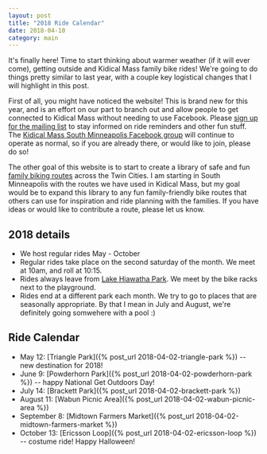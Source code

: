 ```yaml
---
layout: post
title: "2018 Ride Calendar"
date: 2018-04-10
category: main
---
```

It's finally here! Time to start thinking about warmer weather (if it will ever come), getting outside and Kidical Mass family bike rides! We're going to do things pretty similar to last year, with a couple key logistical changes that I will highlight in this post.

First of all, you might have noticed the website! This is brand new for this year, and is an effort on our part to branch out and allow people to get connected to Kidical Mass without needing to use Facebook. Please [sign up for the mailing list](http://eepurl.com/do4hJX) to stay informed on ride reminders and other fun stuff. The [Kidical Mass South Minneapolis Facebook group](https://www.facebook.com/groups/kidicalmassmpls/) will continue to operate as normal, so if you are already there, or would like to join, please do so!

The other goal of this website is to start to create a library of safe and fun [family biking routes](/routes/) across the Twin Cities. I am starting in South Minneapolis with the routes we have used in Kidical Mass, but my goal would be to expand this library to any fun family-friendly bike routes that others can use for inspiration and ride planning with the families. If you have ideas or would like to contribute a route, please let us know.

## 2018 details
* We host regular rides May - October
* Regular rides take place on the second saturday of the month. We meet at 10am, and roll at 10:15.
* Rides always leave from [Lake Hiawatha Park](https://www.minneapolisparks.org/parks__destinations/parks__lakes/lake_hiawatha_park/). We meet by the bike racks next to the playground.
* Rides end at a different park each month. We try to go to places that are seasonally appropriate. By that I mean in July and August, we're definitely going somwehere with a pool :)

## Ride Calendar
* May 12: [Triangle Park]({% post_url 2018-04-02-triangle-park %}) -- new destination for 2018!
* June 9: [Powderhorn Park]({% post_url 2018-04-02-powderhorn-park %}) -- happy National Get Outdoors Day!
* July 14: [Brackett Park]({% post_url 2018-04-02-brackett-park %})
* August 11: [Wabun Picnic Area]({% post_url 2018-04-02-wabun-picnic-area %})
* September 8: [Midtown Farmers Market]({% post_url 2018-04-02-midtown-farmers-market %})
* October 13: [Ericsson Loop]({% post_url 2018-04-02-ericsson-loop %}) -- costume ride! Happy Halloween!
